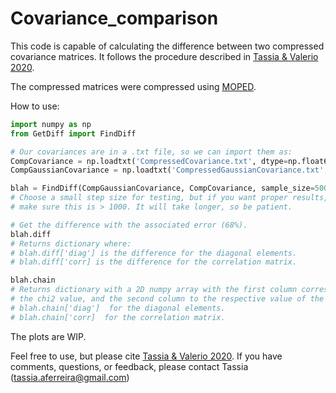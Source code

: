 # Covariance_comparison

This code is capable of calculating the difference between two compressed covariance matrices. It follows the procedure described in [Tassia & Valerio 2020](https://arxiv.org/pdf/2107.04211.pdf).

The compressed matrices were compressed using [MOPED]( https://doi.org/10.1046/j.1365-8711.2000.03692.x).

How to use:

```python
import numpy as np
from GetDiff import FindDiff

# Our covariances are in a .txt file, so we can import them as:
CompCovariance = np.loadtxt('CompressedCovariance.txt', dtype=np.float64)
CompGaussianCovariance = np.loadtxt('CompressedGaussianCovariance.txt', dtype=np.float64)

blah = FindDiff(CompGaussianCovariance, CompCovariance, sample_size=500)
# Choose a small step size for testing, but if you want proper results, then
# make sure this is > 1000. It will take longer, so be patient.

# Get the difference with the associated error (68%).
blah.diff
# Returns dictionary where:
# blah.diff['diag'] is the difference for the diagonal elements.
# blah.diff['corr] is the difference for the correlation matrix.

blah.chain
# Returns dictionary with a 2D numpy array with the first column corresponding to
# the chi2 value, and the second column to the respective value of the difference.
# blah.chain['diag']  for the diagonal elements.
# blah.chain['corr]  for the correlation matrix.
```

The plots are WIP.

Feel free to use, but please cite [Tassia & Valerio 2020](https://arxiv.org/pdf/2107.04211.pdf).
If you have comments, questions, or feedback, please contact Tassia (tassia.aferreira@gmail.com)
